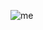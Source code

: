 ![me]([https://raw.githubusercontent.com/hirin-byte/inmo/refs/heads/main/Logo%209-16.gif](https://raw.githubusercontent.com/hirin-byte/inmo/refs/heads/main/Logo16-9-ezgif.com-video-to-gif-converter.gif))
